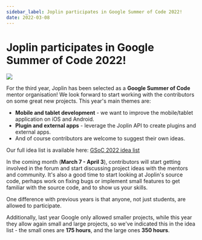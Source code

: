 ```yaml
---
sidebar_label: Joplin participates in Google Summer of Code 2022!
date: 2022-03-08
---
```


# Joplin participates in Google Summer of Code 2022!

![](https://raw.githubusercontent.com/laurent22/joplin/dev/Assets/WebsiteAssets/images/news/20220308-gsoc-banner.png)

For the third year, Joplin has been selected as a **Google Summer of Code** mentor organisation! We look forward to start working with the contributors on some great new projects. This year's main themes are:

- **Mobile and tablet development** - we want to improve the mobile/tablet application on iOS and Android.
- **Plugin and external apps** - leverage the Joplin API to create plugins and external apps.
- And of course contributors are welcome to suggest their own ideas.

Our full idea list is available here: [GSoC 2022 idea list](https://joplinapp.org/gsoc2022/ideas/)

In the coming month (**March 7 - April 3**), contributors will start getting involved in the forum and start discussing project ideas with the mentors and community. It's also a good time to start looking at Joplin's source code, perhaps work on fixing bugs or implement small features to get familiar with the source code, and to show us your skills.

One difference with previous years is that anyone, not just students, are allowed to participate.

Additionally, last year Google only allowed smaller projects, while this year they allow again small and large projects, so we've indicated this in the idea list - the small ones are **175 hours**, and the large ones **350 hours**.